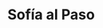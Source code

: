 ---
title: "Sofía al Paso"
url: /cochabamba/sofia-al-paso-calle-daniel-albornoz/
shop: Metzgerei
---